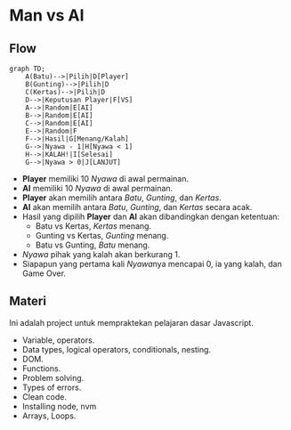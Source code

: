# Man vs AI

## Flow

```mermaid
graph TD;
    A(Batu)-->|Pilih|D[Player]
    B(Gunting)-->|Pilih|D
    C(Kertas)-->|Pilih|D
    D-->|Keputusan Player|F[VS]
    A-->|Random|E[AI]
    B-->|Random|E[AI]
    C-->|Random|E[AI]
    E-->|Random|F
    F-->|Hasil|G[Menang/Kalah]
    G-->|Nyawa - 1|H[Nyawa < 1]
    H-->|KALAH!|I[Selesai]
    G-->|Nyawa > 0|J[LANJUT]
```
- **Player** memiliki 10 *Nyawa* di awal permainan.
- **AI** memiliki 10 *Nyawa* di awal permainan.
- **Player** akan memilih antara *Batu*, *Gunting*, dan *Kertas*.
- **AI** akan memilih antara *Batu*, *Gunting*, dan *Kertas* secara acak.
- Hasil yang dipilih **Player** dan **AI** akan dibandingkan dengan ketentuan:
    - Batu vs Kertas, *Kertas* menang.
    - Gunting vs Kertas, *Gunting* menang.
    - Batu vs Gunting, *Batu* menang.
- *Nyawa* pihak yang kalah akan berkurang 1.
- Siapapun yang pertama kali *Nyawa*nya mencapai 0, ia yang kalah, dan Game Over.

## Materi
Ini adalah project untuk mempraktekan pelajaran dasar Javascript.
- Variable, operators.
- Data types, logical operators, conditionals, nesting.
- DOM.
- Functions.
- Problem solving.
- Types of errors.
- Clean code.
- Installing node, nvm
- Arrays, Loops.
